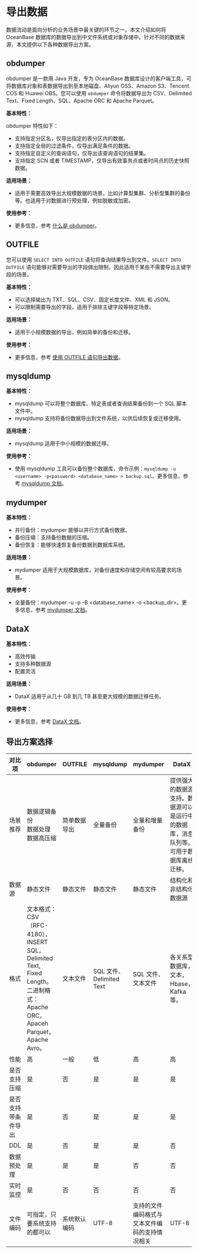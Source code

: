# 导出数据

数据流动是面向分析的业务场景中最关键的环节之一。本文介绍如何将 OceanBase 数据库的数据导出到中文件系统或对象存储中。针对不同的数据来源，本文提供以下各种数据导出方案。

## obdumper

obdumper 是一款用 Java 开发，专为 OceanBase 数据库设计的客户端工具，可将数据库对象和表数据导出到至本地磁盘、Aliyun OSS、Amazon S3、Tencent COS 和 Huawei OBS。您可以使用 `obdumper` 命令将数据导出为 CSV、Delimited Text、Fixed Length、SQL、Apache ORC 和 Apache Parquet。

**基本特性：**

obdumper 特性如下：

- 支持指定分区名，仅导出指定的表分区内的数据。
- 支持指定全局的过滤条件，仅导出满足条件的数据。
- 支持指定自定义的查询语句，仅导出该查询语句的结果集。
- 支持指定 SCN 或者 TIMESTAMP，仅导出有效事务点或者时间点的历史快照数据。

**适用场景：**

* 适用于需要高效导出大规模数据的场景，比如计算型集群、分析型集群的备份等。也适用于对数据进行预处理，例如脱敏或加密。

**使用参考：**

* 更多信息，参考 [什么是 obdumper](https://www.oceanbase.com/docs/common-oceanbase-dumper-loader-1000000000775398)。

## OUTFILE

您可以使用 `SELECT INTO OUTFILE` 语句将查询结果导出到文件。`SELECT INTO OUTFILE` 语句能够对需要导出的字段做出限制，因此适用于某些不需要导出主键字段的场景。

**基本特性：**

- 可以选择输出为 TXT、SQL、CSV、固定长度文件、XML 和 JSON。
- 可以限制需要导出的字段，适用于排除主键字段等特定场景。

**适用场景：**

* 适用于小规模数据的导出，例如简单的备份和迁移。

**使用参考：**

* 更多信息，参考 [使用 OUTFILE 语句导出数据](../500.data-migration/1000.use-sql-statements-migrate-data/300.use-outfile-statements-to-migrate-data.md)。

## mysqldump

**基本特性：**

- mysqldump 可以将整个数据库、特定表或者查询结果备份到一个 SQL 脚本文件中。
- mysqldump 支持将备份数据导出到文件系统，以供后续恢复或迁移使用。

**适用场景：**

* mysqldump 适用于中小规模的数据迁移。

**使用参考：**

* 使用 mysqldump 工具可以备份整个数据库，命令示例：`mysqldump -u <username> -p<password> <database_name> > backup.sql`。更多信息，参考 [mysqldump 文档](https://dev.mysql.com/doc/refman/8.4/en/mysqldump.html)。

## mydumper

**基本特性：**

- 并行备份：mydumper 能够以并行方式备份数据。
- 备份压缩：支持备份数据的压缩。
- 备份恢复：能够快速恢复备份数据到数据库系统。

**适用场景：**

* mydumper 适用于大规模数据库，对备份速度和存储空间有较高要求的场景。

**使用参考：**

* 全量备份：mydumper -u <username> -p <password> -B <database_name> -o <backup_dir>。更多信息，参考 [mydumper 文档](https://github.com/mydumper/mydumper)。

## DataX

**基本特性：**

- 高效传输
- 支持多种数据源
- 配置灵活

**适用场景：**

* DataX 适用于从几十 GB 到几 TB 甚至更大规模的数据迁移任务。

**使用参考：**

* 更多信息，参考 [DataX 文档](https://github.com/alibaba/DataX/blob/master/README.md)。

## 导出方案选择

|**对比项**|**obdumper**|**OUTFILE**|**mysqldump**|**mydumper**|**DataX**|
|---|---|---|---|---|---|
| 场景推荐 | 数据逻辑备份</br>数据处理</br>数据高压缩|简单数据导出| 全量备份| 全量和增量备份| 提供强大的数据源支持。数据源可以是运行中的数据库，消息队列等。可用于数据库离线迁移。 |
| 数据源 | 静态文件 | 静态文件 | 静态文件 | 静态文件 | 结构化和非结构化数据源 |
| 格式 | 文本格式：CSV（RFC-4180），INSERT SQL，Delimited Text, Fixed Length。<br/>二进制格式：Apache ORC，Apaceh Parquet，Apache Avro。 | 文本文件| SQL 文件、Delimited Text | SQL 文件、文本文件 | 各关系型数据库，文本，Hbase，Kafka 等。 |
| 性能 | 高 | 一般 | 低 | 高 | 高 |
| 是否支持压缩 | 是 | 否 | 是 | 是 | 是 |
| 是否支持带条件导出 | 是 | 否 | 是 | 是 | 是 |
| DDL | 是 | 否 | 是 | 是 | 否 |
| 数据预处理 | 是 | 是 | 是 | 否 | 否 |
| 实时监控 | 是 | 否 | 否 | 否 | 否 |
| 文件编码 | 可指定，只要系统支持的都可以 | 系统默认编码 | UTF-8 | 支持的文件编码格式与文本文件编码的支持情况相关 | UTF-8 |